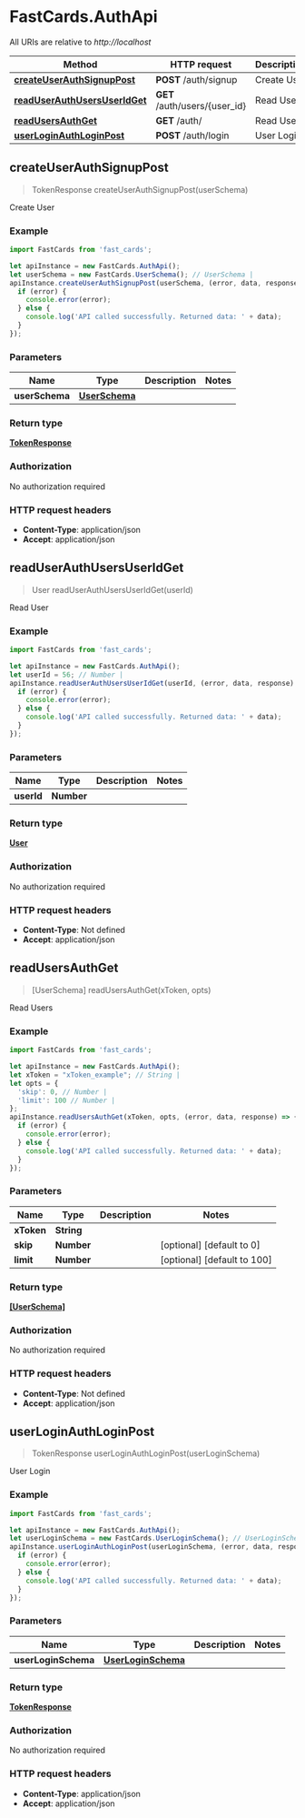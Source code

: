 # FastCards.AuthApi

All URIs are relative to *http://localhost*

Method | HTTP request | Description
------------- | ------------- | -------------
[**createUserAuthSignupPost**](AuthApi.md#createUserAuthSignupPost) | **POST** /auth/signup | Create User
[**readUserAuthUsersUserIdGet**](AuthApi.md#readUserAuthUsersUserIdGet) | **GET** /auth/users/{user_id} | Read User
[**readUsersAuthGet**](AuthApi.md#readUsersAuthGet) | **GET** /auth/ | Read Users
[**userLoginAuthLoginPost**](AuthApi.md#userLoginAuthLoginPost) | **POST** /auth/login | User Login



## createUserAuthSignupPost

> TokenResponse createUserAuthSignupPost(userSchema)

Create User

### Example

```javascript
import FastCards from 'fast_cards';

let apiInstance = new FastCards.AuthApi();
let userSchema = new FastCards.UserSchema(); // UserSchema | 
apiInstance.createUserAuthSignupPost(userSchema, (error, data, response) => {
  if (error) {
    console.error(error);
  } else {
    console.log('API called successfully. Returned data: ' + data);
  }
});
```

### Parameters


Name | Type | Description  | Notes
------------- | ------------- | ------------- | -------------
 **userSchema** | [**UserSchema**](UserSchema.md)|  | 

### Return type

[**TokenResponse**](TokenResponse.md)

### Authorization

No authorization required

### HTTP request headers

- **Content-Type**: application/json
- **Accept**: application/json


## readUserAuthUsersUserIdGet

> User readUserAuthUsersUserIdGet(userId)

Read User

### Example

```javascript
import FastCards from 'fast_cards';

let apiInstance = new FastCards.AuthApi();
let userId = 56; // Number | 
apiInstance.readUserAuthUsersUserIdGet(userId, (error, data, response) => {
  if (error) {
    console.error(error);
  } else {
    console.log('API called successfully. Returned data: ' + data);
  }
});
```

### Parameters


Name | Type | Description  | Notes
------------- | ------------- | ------------- | -------------
 **userId** | **Number**|  | 

### Return type

[**User**](User.md)

### Authorization

No authorization required

### HTTP request headers

- **Content-Type**: Not defined
- **Accept**: application/json


## readUsersAuthGet

> [UserSchema] readUsersAuthGet(xToken, opts)

Read Users

### Example

```javascript
import FastCards from 'fast_cards';

let apiInstance = new FastCards.AuthApi();
let xToken = "xToken_example"; // String | 
let opts = {
  'skip': 0, // Number | 
  'limit': 100 // Number | 
};
apiInstance.readUsersAuthGet(xToken, opts, (error, data, response) => {
  if (error) {
    console.error(error);
  } else {
    console.log('API called successfully. Returned data: ' + data);
  }
});
```

### Parameters


Name | Type | Description  | Notes
------------- | ------------- | ------------- | -------------
 **xToken** | **String**|  | 
 **skip** | **Number**|  | [optional] [default to 0]
 **limit** | **Number**|  | [optional] [default to 100]

### Return type

[**[UserSchema]**](UserSchema.md)

### Authorization

No authorization required

### HTTP request headers

- **Content-Type**: Not defined
- **Accept**: application/json


## userLoginAuthLoginPost

> TokenResponse userLoginAuthLoginPost(userLoginSchema)

User Login

### Example

```javascript
import FastCards from 'fast_cards';

let apiInstance = new FastCards.AuthApi();
let userLoginSchema = new FastCards.UserLoginSchema(); // UserLoginSchema | 
apiInstance.userLoginAuthLoginPost(userLoginSchema, (error, data, response) => {
  if (error) {
    console.error(error);
  } else {
    console.log('API called successfully. Returned data: ' + data);
  }
});
```

### Parameters


Name | Type | Description  | Notes
------------- | ------------- | ------------- | -------------
 **userLoginSchema** | [**UserLoginSchema**](UserLoginSchema.md)|  | 

### Return type

[**TokenResponse**](TokenResponse.md)

### Authorization

No authorization required

### HTTP request headers

- **Content-Type**: application/json
- **Accept**: application/json

